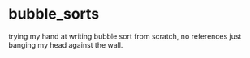 # bubble_sorts
trying my hand at writing bubble sort from scratch, no references just banging my head against the wall. 
